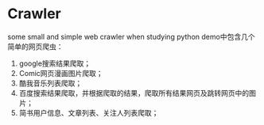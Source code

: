 # Crawler
some small and simple web crawler when studying python
demo中包含几个简单的网页爬虫：
1. google搜索结果爬取；
2. Comic网页漫画图片爬取；
3. 酷我音乐列表爬取；
4. 百度搜索结果爬取，并根据爬取的结果，爬取所有结果网页及跳转网页中的图片；
5. 简书用户信息、文章列表、关注人列表爬取；
